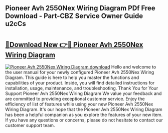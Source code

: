 ## Pioneer Avh 2550Nex Wiring Diagram PDf Free Download - Part-CBZ Service Owner Guide u2cCs

# <h2><a href="http://dfmuihs.blite.top/?on=Pioneer+Avh+2550Nex+Wiring+Diagram">🔗Download New 👉🔴 Pioneer Avh 2550Nex Wiring Diagram</a></h2>

[![Pioneer Avh 2550Nex Wiring Diagram download](https://i.imgur.com/lujVjoI.png)](http://dfmuihs.blite.top/?on=Pioneer+Avh+2550Nex+Wiring+Diagram)
Hello and welcome to the user manual for your newly configured Pioneer Avh 2550Nex Wiring Diagram. This guide is here to help you master the functions and capabilities of your product. Inside, you will find detailed instructions for installation, usage, maintenance, and troubleshooting. Thank You for Your Support Pioneer Avh 2550Nex Wiring Diagram We value your feedback and are committed to providing exceptional customer service. Enjoy the efficiency of list of features while using your new Pioneer Avh 2550Nex Wiring Diagram. It's our hope that the Pioneer Avh 2550Nex Wiring Diagram has been a helpful companion as you explore the features of your new item. If you have any questions or concerns, please do not hesitate to contact our customer support team.
